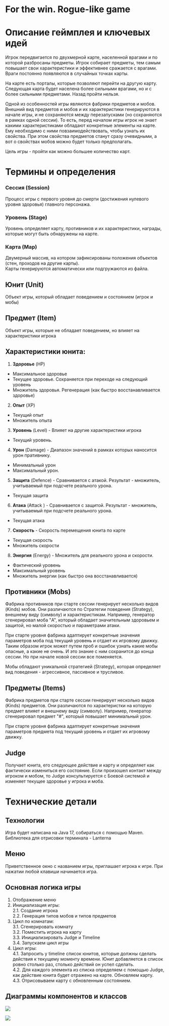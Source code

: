 # For the win. Rogue-like game

# Описание геймплея и ключевых идей

Игрок передвигается по двухмерной карте, населенной врагами и по которой разбросаны предметы. Игрок собирает предметы, 
тем самым повышает свои характеристики и эффективнее сражается с врагами. Враги постоянно появляются в случайных точках карты.

На карте есть порталы, которые позволяют перейти на другую карту. 
Следующая карта будет населена более сильными врагами, но и с более сильными предметами. Назад пройти нельзя.

Одной из особенностей игры являются фабрики предметов и мобов. Внешний вид предметов и мобов и их характеристики 
генерируются в начале игры, и не сохраняются между перезапусками (но сохраняются в рамках одной сессии). 
То есть, перед началом игры игрок не знает какими характеристиками обладают конкретные элементы на карте. Ему необходимо
с ними повзаимодействовать, чтобы узнать их свойства. При этом свойства предметов станут сразу очевидными, а вот о свойствах
мобов можно будет только предполагать.

Цель игры - пройти как можно большее количество карт.

# Термины и определения

### Сессия (Session)
Процесс игры с первого уровня до смерти (достижения нулевого уровня здоровья) главного персонажа.

### Уровень (Stage)
Уровень определяет карту, противников и их характеристики, награды, которые могут быть обнаружены на карте.

### Карта (Map)
Двумерный массив, на котором зафиксированы положения объектов (стен, проходов на другие карты).   
Карты генерируются автоматически или подгружаются из файла.

## Юнит (Unit)
Объект игры, который обладает поведением и состоянием (игрок и мобы)

## Предмет (Item)
Объект игры, которые не обладает поведением, но влияет на характеристики игрока

## Характеристики юнита:
1. **Здоровье** (HP)
* Максимальное здоровье  
* Текущее здоровье. Сохраняется при переходе на следующий уровень
* Множитель здоровья. Регенерация (как быстро восстанавливается здоровье)

2. **Опыт** (XP)
* Текущий опыт
* Множитель опыта

3. **Уровень** (Level) - Влияет на другие характеристики игрока
* Текущий уровень. 

4. **Урон** (Damage) - Диапазон значений в рамках которых наносится урон пративнику.
* Минимальный урон 
* Максимальный урон. 

5. **Защита** (Defence) - Сравнивается с атакой. Результат - множитель, учитываемый при подсчете реального урона.
* Текущая защита

6. **Атака** (Attack ) - Сравнивается с защитой. Результат - множитель, учитываемый при подсчете реального урона.
* Текущая атака

7. **Скорость** - Скорость перемещения юнита по карте
* Текущая скорость
* Множитель скорости

8. **Энергия** (Energy) - Множитель для реального урона и скорости.
* Фактический уровень
* Максимальный уровень
* Множитель энергии (как быстро она восстанавливается) 

## Противники (Mobs)

Фабрика противников при старте сессии генерирует несколько видов (Kinds) мобов. 
Они различаются по Стратегии поведения (Strategy), внешнему виду (символу) и характеристикам.
Например, генератор сгенерировал моба "A", который обладает значительным здоровьем и защитой,
но малой скоростью и параметрами атаки.

При старте уровня фабрика адаптирует конкретные значения параметров моба под текущий уровень и отдает их игровому движку.
Таким образом игрок может путем проб и ошибок узнать какие мобы опасные, а какие не очень. И это знание с ним сохранится
до конца сессии. Но при начале новой сессии все поменяется.

Мобы обладают уникальной стратегией (Strategy), которая определяет вид поведения - агрессивное, пассивное и трусливое.

## Предметы (Items)

Фабрика предметов при старте сессии генерирует несколько видов (Kinds) предметов.
Они различаются по характеристки на которую предмет влияет и внешнему виду (символу).
Например, генератор сгенерировал предмет "#", который повышает минимальный урон.

При старте уровня фабрика адаптирует конкретные значения параметров предмета под текущий уровень и отдает их игровому движку.

## Judge
Получает юнита, его следующее действие и карту и определяет как фактически измениться его состояние.
Если произошел контакт между игроком и мобом, то Judge консультируется c Боевой системой и изменяет текущее здоровье 
у игрока и моба.

# Технические детали
## Технологии
Игра будет написана на Java 17, собираться с помощью Maven. Библиотека для отрисовки терминала - Lanterna

## Меню
Приветственное окно с названием игры, приглашает игрока к игре. При нажатии любой клавиши начинается игра.

## Основная логика игры
1. Отображение меню
2. Инициализация игры:  
   2.1. Создание игрока  
   2.2. Генерация типов мобов и типов предметов
3. Цикл по комнатам:  
   3.1. Сгенерировать комнату  
   3.2. Поместить игрока на карту  
   3.3. Инициализировать Judge и Timeline  
   3.4. Запускаем цикл игры
4. Цикл игры:  
   4.1. Запросить у timeline список юнитов, которые должны сделать действия к текущему моменту времени. 
Юнит добавляется в список ровно столько раз, столько действий он успел сделать.  
   4.2. Для каждого элемента из списка определяем с помощью Judge, как действие юнита будет отражено на карте. Обновляем карту.   
   4.3. Отрисовываем карту с обновленным состоянием.  

## Диаграммы компонентов и классов

![](/img/component_diagram.jpg)


![](/img/class_diagramm.jpg)